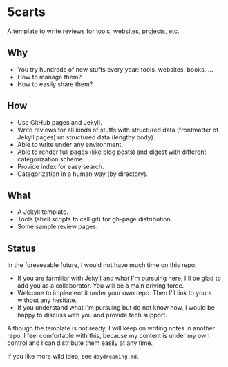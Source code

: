 5carts
======

A template to write reviews for tools, websites, projects, etc. 

Why
---

   * You try hundreds of new stuffs every year: tools, websites, books, ...
   * How to manage them?
   * How to easily share them?

How
---

   * Use GitHub pages and Jekyll. 
   * Write reviews for all kinds of stuffs
   with structured data (frontmatter of Jekyll pages)
   un structured data (lengthy body). 
   * Able to write under any environment. 
   * Able to render full pages (like blog posts) 
   and digest with different categorization scheme. 
   * Provide index for easy search.
   * Categorization in a human way (by directory).

What
----

   * A Jekyll template. 
   * Tools (shell scripts to call git) for gh-page distribution. 
   * Some sample review pages.

Status
------

In the foreseeable future, I would not have much time on this repo. 

   * If you are farmiliar with Jekyll and what I'm pursuing here, 
   I'll be glad to add you as a collaborator. 
   You will be a main driving force. 
   * Welcome to implement it under your own repo. 
   Then I'll link to yours without any hesitate. 
   * If you understand what I'm pursuing but do not know how, 
   I would be happy to discuss with you and provide tech support.

Although the template is not ready,
I will keep on writing notes in another repo.
I feel comfortable with this, because my content is under my own control
and I can distribute them easily at any time.

If you like more wild idea, see `daydreaming.md`. 
